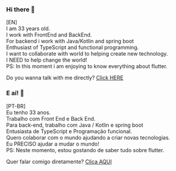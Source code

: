 ### Hi there 👋

[EN] <br/>
I am 33 years old. <br/>
I work with FrontEnd and BackEnd. <br/>
For backend i work with Java/Kotlin and spring boot <br/>
Enthusiast of TypeScript and functional programming. <br/>
I want to collaborate with world to helping create new technology. <br/>
I NEED to help change the world! <br/>
PS: In this moment i am enjoying to know everything about flutter.

Do you wanna talk with me directly?
<a href= "https://api.whatsapp.com/send?phone=5571991306561&text=Hi%20Renato.%20Dude!%20I%20was%20seeing%20your%20resume%20and%20i%20was%20love%20it!%20Can%20we%20talk%3F" target="_blank">Click HERE</a>

### E aí! 👋

[PT-BR] <br/>
Eu tenho 33 anos. <br/>
Trabalho com Front End e Back End. <br/>
Para back-end, trabalho com Java / Kotlin e spring boot <br/>
Entusiasta de TypeScript e Programação funcional. <br/>
Quero colaborar com o mundo ajudando a criar novas tecnologias. <br/>
Eu PRECISO ajudar a mudar o mundo! <br/>
PS: Neste momento, estou gostando de saber tudo sobre flutter.

Quer falar comigo diretamente?
<a href="https://api.whatsapp.com/send?phone=5571991306561&text=E%20a%C3%AD%20Renato.%20Cara.%20Adorei%20seu%20curr%C3%ADculo!%20Podemos%20conversar%3F" target="_blank">Clica AQUI</a>
